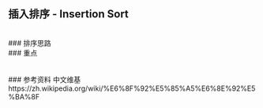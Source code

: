 ## 插入排序 - Insertion Sort

<br>
### 排序思路



<br>
### 重点






<br>
<br>
<br>
### 参考资料
中文维基
https://zh.wikipedia.org/wiki/%E6%8F%92%E5%85%A5%E6%8E%92%E5%BA%8F




